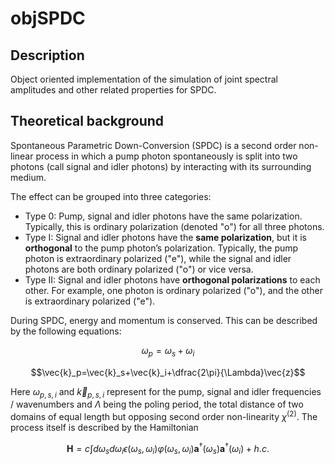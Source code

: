 # objSPDC
## Description
Object oriented implementation of the simulation of joint spectral amplitudes and other related properties for SPDC.

## Theoretical background
Spontaneous Parametric Down-Conversion (SPDC) is a second order non-linear process in which a pump photon spontaneously is split into two photons (call signal and idler photons) by interacting with its surrounding medium. 

The effect can be grouped into three categories:
- Type 0: Pump, signal and idler photons have the same polarization. Typically, this is ordinary polarization (denoted "o") for all three photons.
- Type I: Signal and idler photons have the **same polarization**, but it is **orthogonal** to the pump photon’s polarization. Typically, the pump photon is extraordinary polarized ("e"), while the signal and idler photons are both ordinary polarized ("o") or vice versa.
- Type II: Signal and idler photons have **orthogonal polarizations** to each other. For example, one photon is ordinary polarized ("o"), and the other is extraordinary polarized ("e").

During SPDC, energy and momentum is conserved. This can be described by the following equations:

$$\omega_p=\omega_s+\omega_i$$

$$\vec{k}_p=\vec{k}_s+\vec{k}_i+\dfrac{2\pi}{\Lambda}\vec{z}$$

Here $\omega_{p,s,i}$ and $\vec{k}_{p,s,i}$ represent for the pump, signal and idler frequencies / wavenumbers and $\Lambda$ being the poling period, the total distance of two domains of equal length but opposing second order non-linearity $\chi^{(2)}$. The process itself is described by the Hamiltonian

$$\mathbf{H}=c\int d\omega_s d\omega_i\epsilon(\omega_s,\omega_i)\varphi(\omega_s,\omega_i)\mathbf{a}^\dagger(\omega_s)\mathbf{a}^\dagger(\omega_i)+h.c.$$
